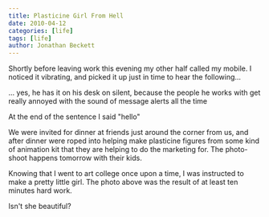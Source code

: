 ```yaml
---
title: Plasticine Girl From Hell
date: 2010-04-12
categories: [life]
tags: [life]
author: Jonathan Beckett
---
```


Shortly before leaving work this evening my other half called my mobile. I noticed it vibrating, and picked it up just in time to hear the following...

... yes, he has it on his desk on silent, because the people he works with get really annoyed with the sound of message alerts all the time

At the end of the sentence I said "hello" 

We were invited for dinner at friends just around the corner from us, and after dinner were roped into helping make plasticine figures from some kind of animation kit that they are helping to do the marketing for. The photo-shoot happens tomorrow with their kids.

Knowing that I went to art college once upon a time, I was instructed to make a pretty little girl. The photo above was the result of at least ten minutes hard work.

Isn't she beautiful?